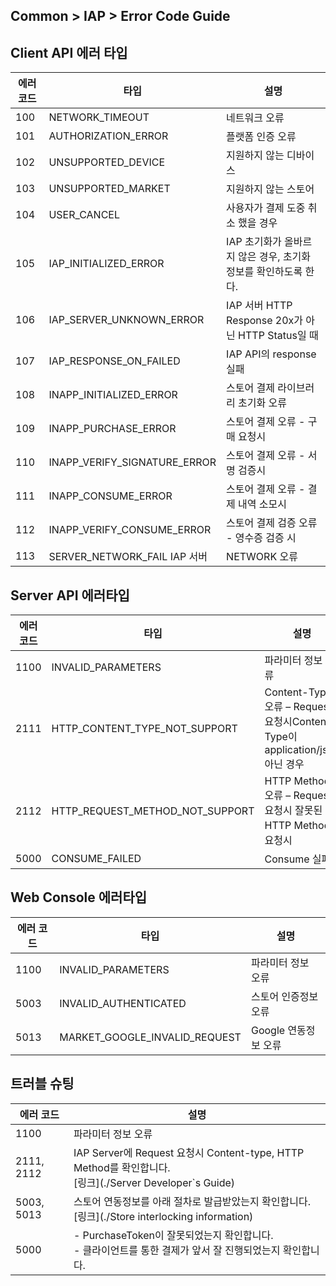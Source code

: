 ## Common > IAP > Error Code Guide

## Client API 에러 타입

| 에러 코드 | 타입 | 설명 |
| ---------- | ----- | ----- |
| 100 |  NETWORK_TIMEOUT |  네트워크 오류 |
| 101 |  AUTHORIZATION_ERROR |  플랫폼 인증 오류 |
| 102 |  UNSUPPORTED_DEVICE |  지원하지 않는 디바이스 |
| 103 |  UNSUPPORTED_MARKET |  지원하지 않는 스토어 |
| 104 |  USER_CANCEL |  사용자가 결제 도중 취소 했을 경우 |
| 105 |  IAP_INITIALIZED_ERROR |  IAP 초기화가 올바르지 않은 경우, 초기화 정보를 확인하도록 한다. |
| 106 |  IAP_SERVER_UNKNOWN_ERROR |  IAP 서버 HTTP Response 20x가 아닌 HTTP Status일 때 |
| 107 |  IAP_RESPONSE_ON_FAILED |  IAP API의 response 실패 |
| 108 |  INAPP_INITIALIZED_ERROR |  스토어 결제 라이브러리 초기화 오류 |
| 109 |  INAPP_PURCHASE_ERROR |  스토어 결제 오류 - 구매 요청시 |
| 110 |  INAPP_VERIFY_SIGNATURE_ERROR |  스토어 결제 오류 - 서명 검증시 |
| 111 |  INAPP_CONSUME_ERROR |  스토어 결제 오류 - 결제 내역 소모시 |
| 112 |  INAPP_VERIFY_CONSUME_ERROR |  스토어 결제 검증 오류 - 영수증 검증 시 |
| 113 |	 SERVER_NETWORK_FAIL	IAP 서버 |  NETWORK 오류 |

## Server API 에러타입

|에러 코드|	타입|	설명|
|---|---|---|
|1100|	INVALID_PARAMETERS|	파라미터 정보 오류|
|2111|	HTTP_CONTENT_TYPE_NOT_SUPPORT|	Content-Type 오류 – Request 요청시Content-Type이 application/json 아닌 경우|
|2112|	HTTP_REQUEST_METHOD_NOT_SUPPORT|	HTTP Method 오류 – Request 요청시 잘못된 HTTP Method로 요청시|
|5000|	CONSUME_FAILED|	Consume 실패|

## Web Console 에러타입

|에러 코드|	타입|	설명|
|---|---|---|
|1100|	INVALID_PARAMETERS|	파라미터 정보 오류|
|5003|	INVALID_AUTHENTICATED|	스토어 인증정보 오류|
|5013|	MARKET_GOOGLE_INVALID_REQUEST|	Google 연동정보 오류|

## 트러블 슈팅

|에러 코드|	설명|
|---|---|
|1100|	파라미터 정보 오류|
|2111, 2112|	IAP Server에 Request 요청시 Content-type, HTTP Method를 확인합니다.<br/> [링크](./Server Developer`s Guide) |
|5003, 5013|	스토어 연동정보를 아래 절차로 발급받았는지 확인합니다. <br/> [링크](./Store interlocking information) |
|5000| - PurchaseToken이 잘못되었는지 확인합니다. <br/> - 클라이언트를 통한 결제가 앞서 잘 진행되었는지 확인합니다.|
